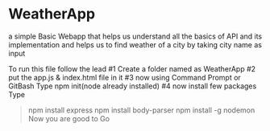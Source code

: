 # WeatherApp
a simple Basic Webapp that helps us understand all the basics of API and its implementation and helps us to find weather of a city by taking city name as input








To run this file follow the lead
#1 Create a folder named as WeatherApp
#2 put the app.js & index.html file in it
#3 now using Command Prompt or GitBash Type npm init(node already installed)
#4 now install few packages Type
 > npm install express
 > npm install body-parser
 > npm install -g nodemon
Now you are good to Go 
 
